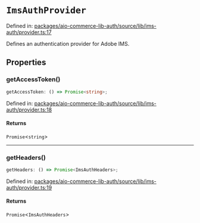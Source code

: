 # `ImsAuthProvider`

Defined in: [packages/aio-commerce-lib-auth/source/lib/ims-auth/provider.ts:17](https://github.com/adobe/aio-commerce-sdk/blob/b828858b2e024cee9599e664761b0da5b22f0cd1/packages/aio-commerce-lib-auth/source/lib/ims-auth/provider.ts#L17)

Defines an authentication provider for Adobe IMS.

## Properties

### getAccessToken()

```ts
getAccessToken: () => Promise<string>;
```

Defined in: [packages/aio-commerce-lib-auth/source/lib/ims-auth/provider.ts:18](https://github.com/adobe/aio-commerce-sdk/blob/b828858b2e024cee9599e664761b0da5b22f0cd1/packages/aio-commerce-lib-auth/source/lib/ims-auth/provider.ts#L18)

#### Returns

`Promise`\<`string`\>

---

### getHeaders()

```ts
getHeaders: () => Promise<ImsAuthHeaders>;
```

Defined in: [packages/aio-commerce-lib-auth/source/lib/ims-auth/provider.ts:19](https://github.com/adobe/aio-commerce-sdk/blob/b828858b2e024cee9599e664761b0da5b22f0cd1/packages/aio-commerce-lib-auth/source/lib/ims-auth/provider.ts#L19)

#### Returns

`Promise`\<`ImsAuthHeaders`\>
